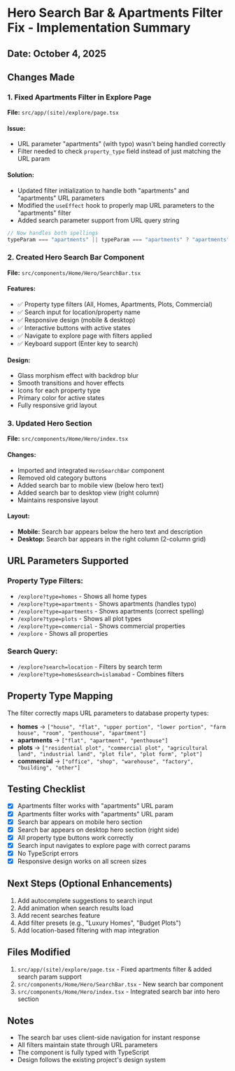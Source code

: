 # Hero Search Bar & Apartments Filter Fix - Implementation Summary

## Date: October 4, 2025

## Changes Made

### 1. Fixed Apartments Filter in Explore Page

**File:** `src/app/(site)/explore/page.tsx`

#### Issue:

- URL parameter "apartments" (with typo) wasn't being handled correctly
- Filter needed to check `property_type` field instead of just matching the URL param

#### Solution:

- Updated filter initialization to handle both "apartments" and "apartments" URL parameters
- Modified the `useEffect` hook to properly map URL parameters to the "apartments" filter
- Added search parameter support from URL query string

```typescript
// Now handles both spellings
typeParam === "apartments" || typeParam === "apartments" ? "apartments" : "all";
```

### 2. Created Hero Search Bar Component

**File:** `src/components/Home/Hero/SearchBar.tsx`

#### Features:

- ✅ Property type filters (All, Homes, Apartments, Plots, Commercial)
- ✅ Search input for location/property name
- ✅ Responsive design (mobile & desktop)
- ✅ Interactive buttons with active states
- ✅ Navigate to explore page with filters applied
- ✅ Keyboard support (Enter key to search)

#### Design:

- Glass morphism effect with backdrop blur
- Smooth transitions and hover effects
- Icons for each property type
- Primary color for active states
- Fully responsive grid layout

### 3. Updated Hero Section

**File:** `src/components/Home/Hero/index.tsx`

#### Changes:

- Imported and integrated `HeroSearchBar` component
- Removed old category buttons
- Added search bar to mobile view (below hero text)
- Added search bar to desktop view (right column)
- Maintains responsive layout

#### Layout:

- **Mobile:** Search bar appears below the hero text and description
- **Desktop:** Search bar appears in the right column (2-column grid)

## URL Parameters Supported

### Property Type Filters:

- `/explore?type=homes` - Shows all home types
- `/explore?type=apartments` - Shows apartments (handles typo)
- `/explore?type=apartments` - Shows apartments (correct spelling)
- `/explore?type=plots` - Shows all plot types
- `/explore?type=commercial` - Shows commercial properties
- `/explore` - Shows all properties

### Search Query:

- `/explore?search=location` - Filters by search term
- `/explore?type=homes&search=islamabad` - Combines filters

## Property Type Mapping

The filter correctly maps URL parameters to database property types:

- **homes** → `["house", "flat", "upper portion", "lower portion", "farm house", "room", "penthouse", "apartment"]`
- **apartments** → `["flat", "apartment", "penthouse"]`
- **plots** → `["residential plot", "commercial plot", "agricultural land", "industrial land", "plot file", "plot form", "plot"]`
- **commercial** → `["office", "shop", "warehouse", "factory", "building", "other"]`

## Testing Checklist

- [x] Apartments filter works with "apartments" URL param
- [x] Apartments filter works with "apartments" URL param
- [x] Search bar appears on mobile hero section
- [x] Search bar appears on desktop hero section (right side)
- [x] All property type buttons work correctly
- [x] Search input navigates to explore page with correct params
- [x] No TypeScript errors
- [x] Responsive design works on all screen sizes

## Next Steps (Optional Enhancements)

1. Add autocomplete suggestions to search input
2. Add animation when search results load
3. Add recent searches feature
4. Add filter presets (e.g., "Luxury Homes", "Budget Plots")
5. Add location-based filtering with map integration

## Files Modified

1. `src/app/(site)/explore/page.tsx` - Fixed apartments filter & added search param support
2. `src/components/Home/Hero/SearchBar.tsx` - New search bar component
3. `src/components/Home/Hero/index.tsx` - Integrated search bar into hero section

## Notes

- The search bar uses client-side navigation for instant response
- All filters maintain state through URL parameters
- The component is fully typed with TypeScript
- Design follows the existing project's design system
